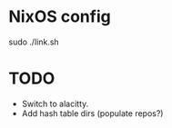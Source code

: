 # NixOS config

sudo ./link.sh

# TODO

* Switch to alacitty.
* Add hash table dirs (populate repos?)
